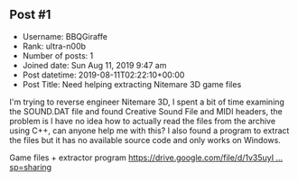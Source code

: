 ## Post #1
- Username: BBQGiraffe
- Rank: ultra-n00b
- Number of posts: 1
- Joined date: Sun Aug 11, 2019 9:47 am
- Post datetime: 2019-08-11T02:22:10+00:00
- Post Title: Need helping extracting Nitemare 3D game files

I'm trying to reverse engineer Nitemare 3D, I spent a bit of time examining the SOUND.DAT file and found Creative Sound File and MIDI headers, the problem is I have no idea how to actually read the files from the archive using C++, can anyone help me with this? I also found a program to extract the files but it has no available source code and only works on Windows. 

Game files + extractor program
[https://drive.google.com/file/d/1v35uyI ... sp=sharing](https://drive.google.com/file/d/1v35uyIEFCop_kapNkMc6YRsNAuWfpEdE/view?usp=sharing)
